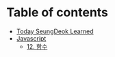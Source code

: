 # Table of contents

* [Today SeungDeok Learned](README.md)
* [Javascript](javascript/README.md)
  * [12. 함수](Javascript/함수.md)
